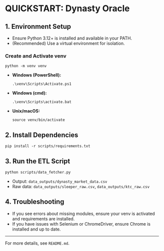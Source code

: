 # QUICKSTART: Dynasty Oracle

## 1. Environment Setup

- Ensure Python 3.12+ is installed and available in your PATH.
- (Recommended) Use a virtual environment for isolation.

### Create and Activate venv
```
python -m venv venv
```
- **Windows (PowerShell):**
  ```
  .\venv\Scripts\Activate.ps1
  ```
- **Windows (cmd):**
  ```
  .\venv\Scripts\activate.bat
  ```
- **Unix/macOS:**
  ```
  source venv/bin/activate
  ```

## 2. Install Dependencies
```
pip install -r scripts/requirements.txt
```

## 3. Run the ETL Script
```
python scripts/data_fetcher.py
```
- Output: `data_outputs/dynasty_market_data.csv`
- Raw data: `data_outputs/sleeper_raw.csv`, `data_outputs/ktc_raw.csv`

## 4. Troubleshooting
- If you see errors about missing modules, ensure your venv is activated and requirements are installed.
- If you have issues with Selenium or ChromeDriver, ensure Chrome is installed and up to date.

---
For more details, see `README.md`.
